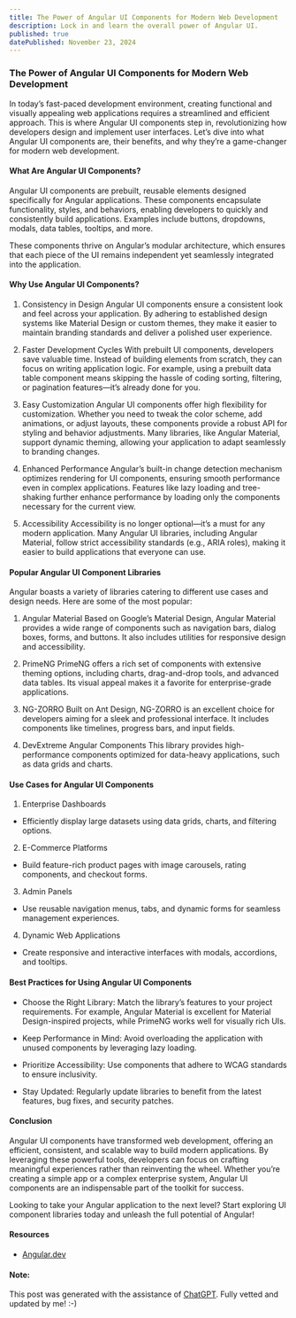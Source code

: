 ```yaml
---
title: The Power of Angular UI Components for Modern Web Development
description: Lock in and learn the overall power of Angular UI.
published: true
datePublished: November 23, 2024
---
```


### **The Power of Angular UI Components for Modern Web Development**

In today’s fast-paced development environment, creating functional and visually appealing web applications requires a streamlined and efficient approach. This is where Angular UI components step in, revolutionizing how developers design and implement user interfaces. Let’s dive into what Angular UI components are, their benefits, and why they’re a game-changer for modern web development.

#### **What Are Angular UI Components?**

Angular UI components are prebuilt, reusable elements designed specifically for Angular applications. These components encapsulate functionality, styles, and behaviors, enabling developers to quickly and consistently build applications. Examples include buttons, dropdowns, modals, data tables, tooltips, and more.

These components thrive on Angular’s modular architecture, which ensures that each piece of the UI remains independent yet seamlessly integrated into the application.

#### **Why Use Angular UI Components?**

1. Consistency in Design
   Angular UI components ensure a consistent look and feel across your application. By adhering to established design systems like Material Design or custom themes, they make it easier to maintain branding standards and deliver a polished user experience.

2. Faster Development Cycles
   With prebuilt UI components, developers save valuable time. Instead of building elements from scratch, they can focus on writing application logic. For example, using a prebuilt data table component means skipping the hassle of coding sorting, filtering, or pagination features—it’s already done for you.

3. Easy Customization
   Angular UI components offer high flexibility for customization. Whether you need to tweak the color scheme, add animations, or adjust layouts, these components provide a robust API for styling and behavior adjustments. Many libraries, like Angular Material, support dynamic theming, allowing your application to adapt seamlessly to branding changes.

4. Enhanced Performance
   Angular’s built-in change detection mechanism optimizes rendering for UI components, ensuring smooth performance even in complex applications. Features like lazy loading and tree-shaking further enhance performance by loading only the components necessary for the current view.

5. Accessibility
   Accessibility is no longer optional—it’s a must for any modern application. Many Angular UI libraries, including Angular Material, follow strict accessibility standards (e.g., ARIA roles), making it easier to build applications that everyone can use.

#### **Popular Angular UI Component Libraries**

Angular boasts a variety of libraries catering to different use cases and design needs. Here are some of the most popular:

1. Angular Material
   Based on Google’s Material Design, Angular Material provides a wide range of components such as navigation bars, dialog boxes, forms, and buttons. It also includes utilities for responsive design and accessibility.

2. PrimeNG
   PrimeNG offers a rich set of components with extensive theming options, including charts, drag-and-drop tools, and advanced data tables. Its visual appeal makes it a favorite for enterprise-grade applications.

3. NG-ZORRO
   Built on Ant Design, NG-ZORRO is an excellent choice for developers aiming for a sleek and professional interface. It includes components like timelines, progress bars, and input fields.

4. DevExtreme Angular Components
   This library provides high-performance components optimized for data-heavy applications, such as data grids and charts.

#### **Use Cases for Angular UI Components**

1. Enterprise Dashboards

- Efficiently display large datasets using data grids, charts, and filtering options.

2. E-Commerce Platforms

- Build feature-rich product pages with image carousels, rating components, and checkout forms.

3. Admin Panels

- Use reusable navigation menus, tabs, and dynamic forms for seamless management experiences.

4. Dynamic Web Applications

- Create responsive and interactive interfaces with modals, accordions, and tooltips.

#### **Best Practices for Using Angular UI Components**

- Choose the Right Library: Match the library’s features to your project requirements. For example, Angular Material is excellent for Material Design-inspired projects, while PrimeNG works well for visually rich UIs.

- Keep Performance in Mind: Avoid overloading the application with unused components by leveraging lazy loading.

- Prioritize Accessibility: Use components that adhere to WCAG standards to ensure inclusivity.

- Stay Updated: Regularly update libraries to benefit from the latest features, bug fixes, and security patches.

#### **Conclusion**

Angular UI components have transformed web development, offering an efficient, consistent, and scalable way to build modern applications. By leveraging these powerful tools, developers can focus on crafting meaningful experiences rather than reinventing the wheel. Whether you’re creating a simple app or a complex enterprise system, Angular UI components are an indispensable part of the toolkit for success.

Looking to take your Angular application to the next level? Start exploring UI component libraries today and unleash the full potential of Angular!

#### Resources

- <a href="https://angular.dev/" target="_blank">Angular.dev</a>

#### Note:

This post was generated with the assistance of <a href="https://chatgpt.com/" target="_blank">ChatGPT</a>. Fully vetted and updated by me! :-)
